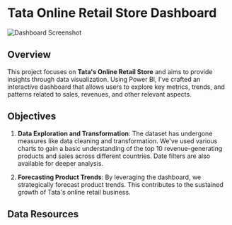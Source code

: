 # Tata Online Retail Store Dashboard

![Dashboard Screenshot](https://example.com/path/to/screenshot.png) <!-- Replace with an actual screenshot of your dashboard -->

## Overview

This project focuses on **Tata's Online Retail Store** and aims to provide insights through data visualization. Using Power BI, I've crafted an interactive dashboard that allows users to explore key metrics, trends, and patterns related to sales, revenues, and other relevant aspects.

## Objectives

1. **Data Exploration and Transformation**: The dataset has undergone measures like data cleaning and transformation. We've used various charts to gain a basic understanding of the top 10 revenue-generating products and sales across different countries. Date filters are also available for deeper analysis.

2. **Forecasting Product Trends**: By leveraging the dashboard, we strategically forecast product trends. This contributes to the sustained growth of Tata's online retail business.

## Data Resources







